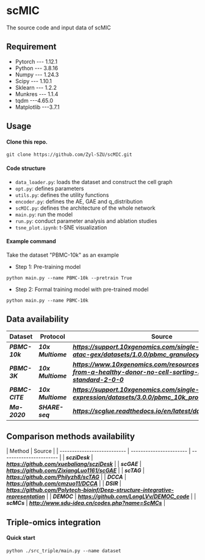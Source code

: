# scMIC
The source code and input data of scMIC

## Requirement
- Pytorch --- 1.12.1
- Python --- 3.8.16
- Numpy --- 1.24.3
- Scipy --- 1.10.1
- Sklearn --- 1.2.2
- Munkres --- 1.1.4
- tqdm ---4.65.0
- Matplotlib ---3.7.1

## Usage
#### Clone this repo.
```
git clone https://github.com/Zyl-SZU/scMIC.git
```

#### Code structure
- ```data_loader.py```: loads the dataset and construct the cell graph
- ```opt.py```: defines parameters
- ```utils.py```: defines the utility functions
- ```encoder.py```: defines the AE, GAE and q_distribution
- ```scMIC.py```: defines the architecture of the whole network
- ```main.py```: run the model
- ```run.py```: conduct parameter analysis and ablation studies 
- ```tsne_plot.ipynb```: t-SNE visualization

#### Example command
Take the dataset "PBMC-10k" as an example

- Step 1: Pre-training model
```
python main.py --name PBMC-10k --pretrain True
```
- Step 2: Formal training model with pre-trained model
```
python main.py --name PBMC-10k
```

## Data availability
|  Dataset              | Protocol   | Source |
| --------------------------- | ----------------------- | ----------------------- |
| ***PBMC-10k***             | ***10x Multiome***      | ***https://support.10xgenomics.com/single-cell-multiome-atac-gex/datasets/1.0.0/pbmc_granulocyte_sorted_10k*** |
| ***PBMC-3K***          | ***10x Multiome***      | ***https://www.10xgenomics.com/resources/datasets/pbmc-from-a-healthy-donor-no-cell-sorting-3-k-1-standard-2-0-0***     |
| ***PBMC-CITE***              | ***10x Multiome***           | ***https://support.10xgenomics.com/single-cell-gene-expression/datasets/3.0.0/pbmc_10k_protein_v3*** |
| ***Ma-2020***             | ***SHARE-seq*** | ***https://scglue.readthedocs.io/en/latest/data.html***        |

## Comparison methods availability
|  Method              | Source |
| --------------------------- | ----------------------- | ----------------------- |
| ***scziDesk***             | ***https://github.com/xuebaliang/scziDesk*** |
| ***scGAE***          | ***https://github.com/ZixiangLuo1161/scGAE***     |
| ***scTAG***              | ***https://github.com/Philyzh8/scTAG*** |
| ***DCCA***             | ***https://github.com/cmzuo11/DCCA***        |
| ***DSIR***             | ***https://github.com/Polytech-bioinf/Deep-structure-integrative-representation***        |
| ***DEMOC***             | ***https://github.com/LongLVv/DEMOC_code***        |
| ***scMCs***             | ***http://www.sdu-idea.cn/codes.php?name=ScMCs***        |

## Triple-omics integration
#### Quick start
```
python ./src_triple/main.py --name dataset
```

